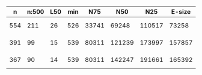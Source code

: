n    |n:500  |L50  |min  |N75    |N50     |N25     |E-size  |max     |sum      |name
---  |---    |---  |---  |---    |---     |---     |---     |---     |---      |---
554  |211    |26   |526  |33741  |69248   |110517  |73258   |174302  |5487030  |klebsiellapneumoniae-unitigs.fa
391  |99     |15   |539  |80311  |121239  |173997  |157857  |526029  |5564137  |klebsiellapneumoniae-contigs.fa
367  |90     |14   |539  |80311  |142247  |191661  |165392  |526029  |5566315  |klebsiellapneumoniae-scaffolds.fa
